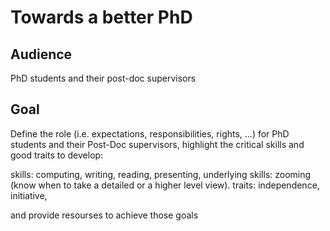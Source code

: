 # Towards a better PhD 

## Audience

PhD students and their post-doc supervisors

## Goal


Define the role (i.e. expectations, responsibilities, rights, ...) for PhD students and their Post-Doc supervisors,
highlight the critical skills and good traits to develop:

skills: computing, writing, reading, presenting, 
underlying skills: zooming (know when to take a detailed or a higher level view).
traits: independence, initiative, 

and provide resourses to achieve those goals
